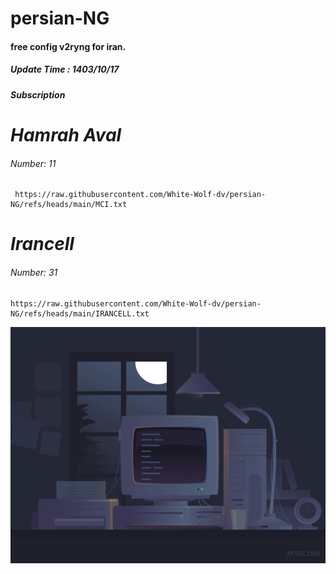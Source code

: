 # persian-NG

#### free config v2ryng for iran.


<h5>Update Time : 1403/10/17</h5>

##### Subscription

  # *****Hamrah Aval*****

<h6>Number: 11 </h6>

     https://raw.githubusercontent.com/White-Wolf-dv/persian-NG/refs/heads/main/MCI.txt

# *****Irancell*****

<h6>Number: 31 </h6>

    https://raw.githubusercontent.com/White-Wolf-dv/persian-NG/refs/heads/main/IRANCELL.txt

<p align="center">
<img  src="https://github.com/White-Wolf-dv/White-Wolf-dv/blob/main/5.gif">
</p>
